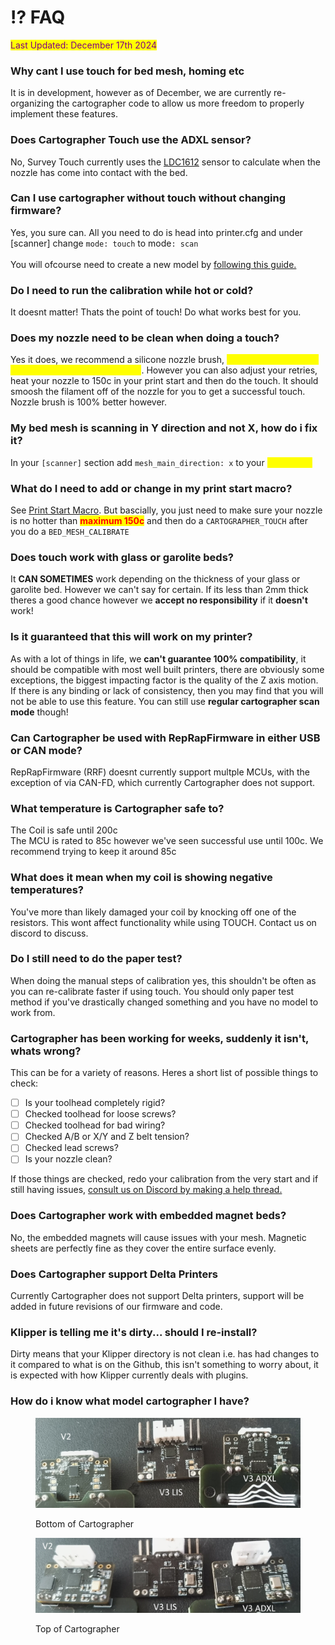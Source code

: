 # ⁉️ FAQ

<mark style="color:purple;">Last Updated: December 17th 2024</mark>

### Why cant I use touch for bed mesh, homing etc

It is in development, however as of December, we are currently re-organizing the cartographer code to allow us more freedom to properly implement these features.

### Does Cartographer Touch use the ADXL sensor?

No, Survey Touch currently uses the [LDC1612](https://www.ti.com/product/LDC1612) sensor to calculate when the nozzle has come into contact with the bed.

### Can I use cartographer without touch without changing firmware?

Yes, you sure can. All you need to do is head into printer.cfg and under \[scanner] change `mode: touch` to mode`: scan`\
\
You will ofcourse need to create a new model by [following this guide.](archive/scan-based-calibration.md)

### Do I need to run the calibration while hot or cold?

It doesnt matter! Thats the point of touch! Do what works best for you.

### Does my nozzle need to be clean when doing a touch?

Yes it does, we recommend a silicone nozzle brush, <mark style="color:yellow;">which is now included with all cartographer purchases</mark>. However you can also adjust your retries, heat your nozzle to 150c in your print start and then do the touch. It should smoosh the filament off of the nozzle for you to get a successful touch. Nozzle brush is 100% better however.

### My bed mesh is scanning in Y direction and not X, how do i fix it?

In your `[scanner]` section add `mesh_main_direction: x` to your <mark style="color:yellow;">**printer.cfg**</mark>

### What do I need to add or change in my print start macro?

See [Print Start Macro](installation-and-setup/installation/print-start-macro.md). But bascially, you just need to make sure your nozzle is no hotter than <mark style="color:red;">**maximum 150c**</mark> and then do a `CARTOGRAPHER_TOUCH` after you do a `BED_MESH_CALIBRATE`

### Does touch work with glass or garolite beds?

It **CAN SOMETIMES** work depending on the thickness of your glass or garolite bed. However we can't say for certain. If its less than 2mm thick theres a good chance however we **accept no responsibility** if it **doesn't** work!&#x20;

### Is it guaranteed that this will work on my printer?&#x20;

As with a lot of things in life, we **can't guarantee 100% compatibility**, it should be compatible with most well built printers, there are obviously some exceptions, the biggest impacting factor is the quality of the Z axis motion. If there is any binding or lack of consistency, then you may find that you will not be able to use this feature. You can still use **regular cartographer scan mode** though!

### **Can Cartographer be used with RepRapFirmware in either USB or CAN mode?**&#x20;

RepRapFirmware (RRF) doesnt currently support multple MCUs, with the exception of via CAN-FD, which currently Cartographer does not support.&#x20;

### What temperature is Cartographer safe to?

The Coil is safe until 200c\
The MCU is rated to 85c however we've seen successful use until 100c. We recommend trying to keep it around 85c

### What does it mean when my coil is showing negative temperatures?

You've more than likely damaged your coil by knocking off one of the resistors. This wont affect functionality while using TOUCH. Contact us on discord to discuss.

### Do I still need to do the paper test?

When doing the manual steps of calibration yes, this shouldn't be often as you can re-calibrate faster if using touch. You should only paper test method if you've drastically changed something and you have no model to work from.&#x20;

### Cartographer has been working for weeks, suddenly it isn't, whats wrong?

This can be for a variety of reasons. Heres a short list of possible things to check:

* [ ] Is your toolhead completely rigid?
* [ ] Checked toolhead for loose screws?
* [ ] Checked toolhead for bad wiring?
* [ ] Checked A/B or  X/Y and Z belt tension?
* [ ] Checked lead screws?
* [ ] Is your nozzle clean?

If those things are checked, redo your calibration from the very start and if still having issues, [consult us on Discord by making a help thread.](https://discord.com/channels/1165274913624572014/1229798364514750596)

### Does Cartographer work with embedded magnet beds?

No, the embedded magnets will cause issues with your mesh. Magnetic sheets are perfectly fine as they cover the entire surface evenly.

### **Does Cartographer support Delta Printers**

Currently Cartographer does not support Delta printers, support will be added in future revisions of our firmware and code.&#x20;

### **Klipper is telling me it's dirty... should I re-install?**&#x20;

Dirty means that your Klipper directory is not clean i.e. has had changes to it compared to what is on the Github, this isn't something to worry about, it is expected with how Klipper currently deals with plugins.&#x20;

### **How do i know what model cartographer I have?**

<figure><img src="../.gitbook/assets/Bottom.png" alt=""><figcaption><p>Bottom of Cartographer</p></figcaption></figure>

<figure><img src="../.gitbook/assets/Top-1.png" alt=""><figcaption><p>Top of Cartographer</p></figcaption></figure>
